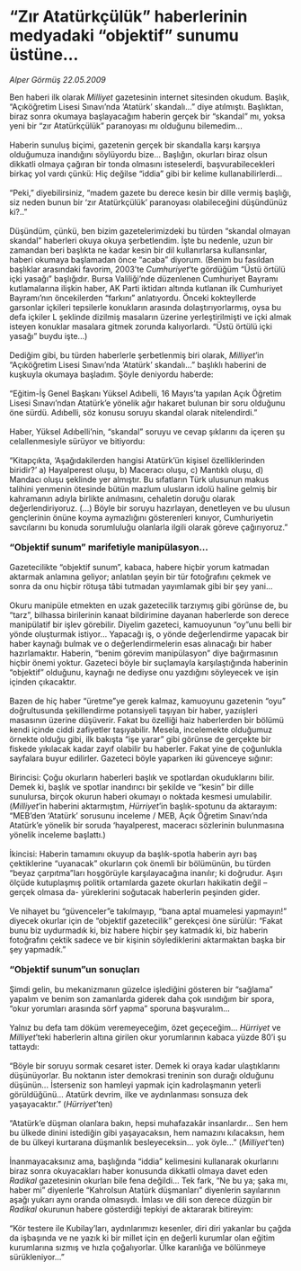 # “Zır Atatürkçülük” haberlerinin medyadaki “objektif” sunumu üstüne...

*Alper Görmüş 22.05.2009*

<div class="taraf_structure_2col_1zq">
<div class="margen_n">



 <p>Ben haberi ilk olarak <i>Milliyet </i>gazetesinin internet sitesinden okudum. Başlık, “Açıköğretim Lisesi Sınavı’nda ‘Atatürk’ skandalı...” diye atılmıştı. Başlıktan, biraz sonra okumaya başlayacağım haberin gerçek bir “skandal” mı, yoksa yeni bir “zır Atatürkçülük” paranoyası mı olduğunu bilemedim... <br/><br/>Haberin sunuluş biçimi, gazetenin gerçek bir skandalla karşı karşıya olduğumuza inandığını söylüyordu bize... Başlığın, okurları biraz olsun dikkatli olmaya çağıran bir tonda olmasını isteselerdi, başvurabilecekleri birkaç yol vardı çünkü: Hiç değilse “iddia” gibi bir kelime kullanabilirlerdi... <br/><br/>“Peki,” diyebilirsiniz, “madem gazete bu derece kesin bir dille vermiş başlığı, siz neden bunun bir ‘zır Atatürkçülük’ paranoyası olabileceğini düşündünüz ki?..” <br/><br/>Düşündüm, çünkü, ben bizim gazetelerimizdeki bu türden “skandal olmayan skandal” haberleri okuya okuya şerbetlendim. İşte bu nedenle, uzun bir zamandan beri başlıkta ne kadar kesin bir dil kullanırlarsa kullansınlar, haberi okumaya başlamadan önce “acaba” diyorum. (Benim bu fasıldan başlıklar arasındaki favorim, 2003’te <i>Cumhuriyet</i>’te gördüğüm “Üstü örtülü içki yasağı” başlığıdır. Bursa Valiliği’nde düzenlenen Cumhuriyet Bayramı kutlamalarına ilişkin haber, AK Parti iktidarı altında kutlanan ilk Cumhuriyet Bayramı’nın öncekilerden “farkını” anlatıyordu. Önceki kokteyllerde garsonlar içkileri tepsilerle konukların arasında dolaştırıyorlarmış, oysa bu defa içkiler L şeklinde dizilmiş masaların üzerine yerleştirilmişti ve içki almak isteyen konuklar masalara gitmek zorunda kalıyorlardı. “Üstü örtülü içki yasağı” buydu işte...) <br/><br/>Dediğim gibi, bu türden haberlerle şerbetlenmiş biri olarak, <i>Milliyet</i>’in “Açıköğretim Lisesi Sınavı’nda ‘Atatürk’ skandalı...” başlıklı haberini de kuşkuyla okumaya başladım. Şöyle deniyordu haberde: <br/><br/>“Eğitim-İş Genel Başkanı Yüksel Adıbelli, 16 Mayıs’ta yapılan Açık Öğretim Lisesi Sınavı’ndan Atatürk’e yönelik ağır hakaret bulunan bir soru olduğunu öne sürdü. Adıbelli, söz konusu soruyu skandal olarak nitelendirdi.” <br/><br/>Haber, Yüksel Adıbelli’nin, “skandal” soruyu ve cevap şıklarını da içeren şu celallenmesiyle sürüyor ve bitiyordu: <br/><br/>“Kitapçıkta, ‘Aşağıdakilerden hangisi Atatürk’ün kişisel özelliklerinden biridir?’ a) Hayalperest oluşu, b) Maceracı oluşu, c) Mantıklı oluşu, d) Mandacı oluşu şeklinde yer almıştır. Bu sıfatların Türk ulusunun makus talihini yenmenin ötesinde bütün mazlum ulusların idolü haline gelmiş bir kahramanın adıyla birlikte anılmasını, cehaletin doruğu olarak değerlendiriyoruz. (...) Böyle bir soruyu hazırlayan, denetleyen ve bu ulusun gençlerinin önüne koyma aymazlığını gösterenleri kınıyor, Cumhuriyetin savcılarını bu konuda sorumluluğu olanlarla ilgili olarak göreve çağırıyoruz.”<b> <br/><br/><font size="3">“Objektif sunum” marifetiyle manipülasyon...</font></b> <br/><br/>Gazetecilikte “objektif sunum”, kabaca, habere hiçbir yorum katmadan aktarmak anlamına geliyor; anlatılan şeyin bir tür fotoğrafını çekmek ve sonra da onu hiçbir rötuşa tâbi tutmadan yayımlamak gibi bir şey yani... <br/><br/>Okuru manipüle etmekten en uzak gazetecilik tarzıymış gibi görünse de, bu “tarz”, bilhassa birilerinin kanaat bildirimine dayanan haberlerde son derece manipülatif bir işlev görebilir. Diyelim gazeteci, kamuoyunun “oy”unu belli bir yönde oluşturmak istiyor... Yapacağı iş, o yönde değerlendirme yapacak bir haber kaynağı bulmak ve o değerlendirmelerin esas alınacağı bir haber hazırlamaktır. Haberin, “benim görevim manipülasyon” diye bağırmasının hiçbir önemi yoktur. Gazeteci böyle bir suçlamayla karşılaştığında haberinin “objektif” olduğunu, kaynağı ne dediyse onu yazdığını söyleyecek ve işin içinden çıkacaktır. <br/><br/>Bazen de hiç haber “üretme”ye gerek kalmaz, kamuoyunu gazetenin “oyu” doğrultusunda şekillendirme potansiyeli taşıyan bir haber, yazıişleri masasının üzerine düşüverir. Fakat bu özelliği haiz haberlerden bir bölümü kendi içinde ciddi zafiyetler taşıyabilir. Mesela, incelemekte olduğumuz örnekte olduğu gibi, ilk bakışta “işe yarar” gibi görünse de gerçekte bir fiskede yıkılacak kadar zayıf olabilir bu haberler. Fakat yine de çoğunlukla sayfalara buyur edilirler. Gazeteci böyle yaparken iki güvenceye sığınır: <br/><br/>Birincisi: Çoğu okurların haberleri başlık ve spotlardan okuduklarını bilir. Demek ki, başlık ve spotlar inandırıcı bir şekilde ve “kesin” bir dille sunulursa, birçok okurun haberi okumayı o noktada kesmesi umulabilir. (<i>Milliyet</i>’in haberini aktarmıştım, <i>Hürriyet</i>’in başlık-spotunu da aktarayım: “MEB’den ‘Atatürk’ sorusunu inceleme / MEB, Açık Öğretim Sınavı’nda Atatürk’e yönelik bir soruda ‘hayalperest, maceracı sözlerinin bulunmasına yönelik inceleme başlattı.) <br/><br/>İkincisi: Haberin tamamını okuyup da başlık-spotla haberin ayrı baş çektiklerine “uyanacak” okurların çok önemli bir bölümünün, bu türden “beyaz çarpıtma”ları hoşgörüyle karşılayacağına inanılır; ki doğrudur. Aşırı ölçüde kutuplaşmış politik ortamlarda gazete okurları hakikatin değil –gerçek olmasa da- yüreklerini soğutacak haberlerin peşinden gider. <br/><br/>Ve nihayet bu “güvenceler”e takılmayıp, “bana aptal muamelesi yapmayın!” diyecek okurlar için de “objektif gazetecilik” gerekçesi öne sürülür: “Fakat bunu biz uydurmadık ki, biz habere hiçbir şey katmadık ki, biz haberin fotoğrafını çektik sadece ve bir kişinin söylediklerini aktarmaktan başka bir şey yapmadık.”<b> <br/><br/><font size="3">“Objektif sunum”un sonuçları</font></b> <br/><br/>Şimdi gelin, bu mekanizmanın güzelce işlediğini gösteren bir “sağlama” yapalım ve benim son zamanlarda giderek daha çok ısındığım bir spora, “okur yorumları arasında sörf yapma” sporuna başvuralım... <br/><br/>Yalnız bu defa tam döküm veremeyeceğim, özet geçeceğim... <i>Hürriyet</i> ve <i>Milliyet</i>’teki haberlerin altına girilen okur yorumlarının kabaca yüzde 80’i şu tattaydı: <br/><br/>“Böyle bir soruyu sormak cesaret ister. Demek ki oraya kadar ulaştıklarını düşünüyorlar. Bu noktanın ister demokrasi treninin son durağı olduğunu düşünün... İsterseniz son hamleyi yapmak için kadrolaşmanın yeterli görüldüğünü... Atatürk devrim, ilke ve aydınlanması sonsuza dek yaşayacaktır.” (<i>Hürriyet</i>’ten) <br/><br/>“Atatürk’e düşman olanlara bakın, hepsi muhafazakâr insanlardır... Sen hem bu ülkede dinini istediğin gibi yaşayacaksın, hem namazını kılacaksın, hem de bu ülkeyi kurtarana düşmanlık besleyeceksin... yok öyle...” (<i>Milliyet</i>’ten) <br/><br/>İnanmayacaksınız ama, başlığında “iddia” kelimesini kullanarak okurlarını biraz sonra okuyacakları haber konusunda dikkatli olmaya davet eden <i>Radikal </i>gazetesinin<i> </i>okurları bile fena değildi... Tek fark, “Ne bu ya; şaka mı, haber mi” diyenlerle “Kahrolsun Atatürk düşmanları” diyenlerin sayılarının aşağı yukarı aynı oranda olmasıydı. İmlası ve dili son derece düzgün bir <i>Radikal</i> okurunun habere gösterdiği tepkiyi de aktararak bitireyim: <br/><br/>“Kör testere ile Kubilay’ları, aydınlarımızı kesenler, diri diri yakanlar bu çağda da işbaşında ve ne yazık ki bir millet için en değerli kurumlar olan eğitim kurumlarına sızmış ve hızla çoğalıyorlar. Ülke karanlığa ve bölünmeye sürükleniyor...”</p>
<br/>
<br/>
<br/>



<br/>


<div id="taraf_not">
</div>

</div>


</div>
